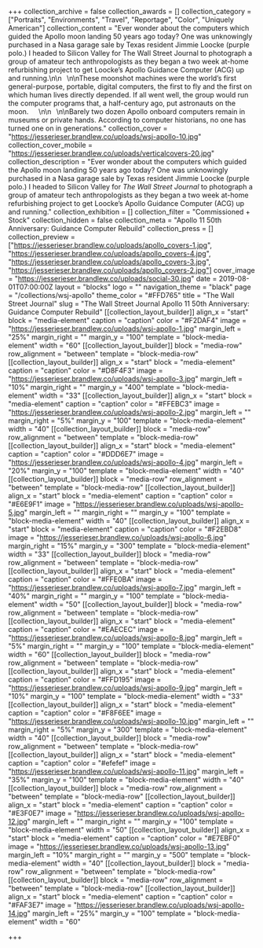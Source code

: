 +++
collection_archive = false
collection_awards = []
collection_category = ["Portraits", "Environments", "Travel", "Reportage", "Color", "Uniquely American"]
collection_content = "Ever wonder about the computers which guided the Apollo moon landing 50 years ago today? One was unknowingly purchased in a Nasa garage sale by Texas resident Jimmie Loocke (purple polo.) I headed to Silicon Valley for The Wall Street Journal to photograph a group of amateur tech anthropologists as they began a two week at-home refurbishing project to get Loocke’s Apollo Guidance Computer (ACG) up and running.\n\n⁠⠀\n\nThese moonshot machines were the world’s first general-purpose, portable, digital computers, the first to fly and the first on which human lives directly depended. If all went well, the group would run the computer programs that, a half-century ago, put astronauts on the moon.⁠⠀⁠⠀\n\n⁠⠀\n\nBarely two dozen Apollo onboard computers remain in museums or private hands. According to computer historians, no one has turned one on in generations."
collection_cover = "https://jesserieser.brandlew.co/uploads/wsj-apollo-10.jpg"
collection_cover_mobile = "https://jesserieser.brandlew.co/uploads/verticalcovers-20.jpg"
collection_description = "Ever wonder about the computers which guided the Apollo moon landing 50 years ago today? One was unknowingly purchased in a Nasa garage sale by Texas resident Jimmie Loocke (purple polo.) I headed to Silicon Valley for _The Wall Street Journal_ to photograph a group of amateur tech anthropologists as they began a two week at-home refurbishing project to get Loocke’s Apollo Guidance Computer (ACG) up and running."
collection_exhibition = []
collection_filter = "Commissioned + Stock"
collection_hidden = false
collection_meta = "Apollo 11 50th Anniversary: Guidance Computer Rebuild"
collection_press = []
collection_preview = ["https://jesserieser.brandlew.co/uploads/apollo_covers-1.jpg", "https://jesserieser.brandlew.co/uploads/apollo_covers-4.jpg", "https://jesserieser.brandlew.co/uploads/apollo_covers-3.jpg", "https://jesserieser.brandlew.co/uploads/apollo_covers-2.jpg"]
cover_image = "https://jesserieser.brandlew.co/uploads/social-30.jpg"
date = 2019-08-01T07:00:00Z
layout = "blocks"
logo = ""
navigation_theme = "black"
page = "/collections/wsj-apollo"
theme_color = "#FFD765"
title = "The Wall Street Journal"
slug = "The Wall Street Journal Apollo 11 50th Anniversary: Guidance Computer Rebuild"
[[collection_layout_builder]]
align_x = "start"
block = "media-element"
caption = "caption"
color = "#F2DAF4"
image = "https://jesserieser.brandlew.co/uploads/wsj-apollo-1.jpg"
margin_left = "25%"
margin_right = ""
margin_y = "100"
template = "block-media-element"
width = "60"
[[collection_layout_builder]]
block = "media-row"
row_alignment = "between"
template = "block-media-row"
[[collection_layout_builder]]
align_x = "start"
block = "media-element"
caption = "caption"
color = "#D8F4F3"
image = "https://jesserieser.brandlew.co/uploads/wsj-apollo-3.jpg"
margin_left = "10%"
margin_right = ""
margin_y = "400"
template = "block-media-element"
width = "33"
[[collection_layout_builder]]
align_x = "start"
block = "media-element"
caption = "caption"
color = "#FFEBC3"
image = "https://jesserieser.brandlew.co/uploads/wsj-apollo-2.jpg"
margin_left = ""
margin_right = "5%"
margin_y = "100"
template = "block-media-element"
width = "40"
[[collection_layout_builder]]
block = "media-row"
row_alignment = "between"
template = "block-media-row"
[[collection_layout_builder]]
align_x = "start"
block = "media-element"
caption = "caption"
color = "#DDD6E7"
image = "https://jesserieser.brandlew.co/uploads/wsj-apollo-4.jpg"
margin_left = "20%"
margin_y = "100"
template = "block-media-element"
width = "40"
[[collection_layout_builder]]
block = "media-row"
row_alignment = "between"
template = "block-media-row"
[[collection_layout_builder]]
align_x = "start"
block = "media-element"
caption = "caption"
color = "#E6E9F1"
image = "https://jesserieser.brandlew.co/uploads/wsj-apollo-5.jpg"
margin_left = ""
margin_right = ""
margin_y = "100"
template = "block-media-element"
width = "40"
[[collection_layout_builder]]
align_x = "start"
block = "media-element"
caption = "caption"
color = "#F2EBD8"
image = "https://jesserieser.brandlew.co/uploads/wsj-apollo-6.jpg"
margin_right = "15%"
margin_y = "300"
template = "block-media-element"
width = "33"
[[collection_layout_builder]]
block = "media-row"
row_alignment = "between"
template = "block-media-row"
[[collection_layout_builder]]
align_x = "start"
block = "media-element"
caption = "caption"
color = "#FFE0BA"
image = "https://jesserieser.brandlew.co/uploads/wsj-apollo-7.jpg"
margin_left = "40%"
margin_right = ""
margin_y = "100"
template = "block-media-element"
width = "50"
[[collection_layout_builder]]
block = "media-row"
row_alignment = "between"
template = "block-media-row"
[[collection_layout_builder]]
align_x = "start"
block = "media-element"
caption = "caption"
color = "#EAECEC"
image = "https://jesserieser.brandlew.co/uploads/wsj-apollo-8.jpg"
margin_left = "5%"
margin_right = ""
margin_y = "100"
template = "block-media-element"
width = "60"
[[collection_layout_builder]]
block = "media-row"
row_alignment = "between"
template = "block-media-row"
[[collection_layout_builder]]
align_x = "start"
block = "media-element"
caption = "caption"
color = "#FFD195"
image = "https://jesserieser.brandlew.co/uploads/wsj-apollo-9.jpg"
margin_left = "10%"
margin_y = "100"
template = "block-media-element"
width = "33"
[[collection_layout_builder]]
align_x = "start"
block = "media-element"
caption = "caption"
color = "#F8F6EE"
image = "https://jesserieser.brandlew.co/uploads/wsj-apollo-10.jpg"
margin_left = ""
margin_right = "5%"
margin_y = "300"
template = "block-media-element"
width = "40"
[[collection_layout_builder]]
block = "media-row"
row_alignment = "between"
template = "block-media-row"
[[collection_layout_builder]]
align_x = "start"
block = "media-element"
caption = "caption"
color = "#efefef"
image = "https://jesserieser.brandlew.co/uploads/wsj-apollo-11.jpg"
margin_left = "35%"
margin_y = "100"
template = "block-media-element"
width = "40"
[[collection_layout_builder]]
block = "media-row"
row_alignment = "between"
template = "block-media-row"
[[collection_layout_builder]]
align_x = "start"
block = "media-element"
caption = "caption"
color = "#E3F0E7"
image = "https://jesserieser.brandlew.co/uploads/wsj-apollo-12.jpg"
margin_left = ""
margin_right = ""
margin_y = "100"
template = "block-media-element"
width = "50"
[[collection_layout_builder]]
align_x = "start"
block = "media-element"
caption = "caption"
color = "#E7EBF0"
image = "https://jesserieser.brandlew.co/uploads/wsj-apollo-13.jpg"
margin_left = "10%"
margin_right = ""
margin_y = "500"
template = "block-media-element"
width = "40"
[[collection_layout_builder]]
block = "media-row"
row_alignment = "between"
template = "block-media-row"
[[collection_layout_builder]]
block = "media-row"
row_alignment = "between"
template = "block-media-row"
[[collection_layout_builder]]
align_x = "start"
block = "media-element"
caption = "caption"
color = "#FAF3E7"
image = "https://jesserieser.brandlew.co/uploads/wsj-apollo-14.jpg"
margin_left = "25%"
margin_y = "100"
template = "block-media-element"
width = "60"

+++
